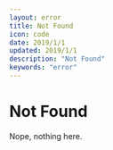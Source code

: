 ```yaml
---
layout: error
title: Not Found
icon: code
date: 2019/1/1
updated: 2019/1/1
description: "Not Found"
keywords: "error"
---
```


# Not Found

Nope, nothing here.
